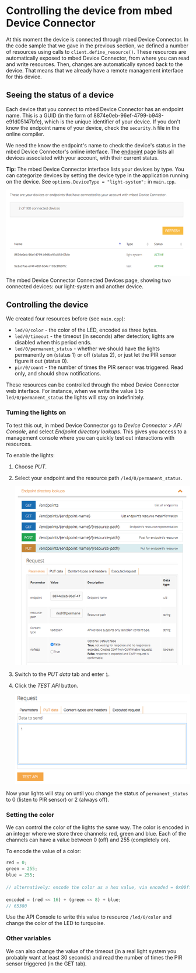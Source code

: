 # Controlling the device from mbed Device Connector

At this moment the device is connected through mbed Device Connector. In the code sample that we gave in the previous section, we defined a number of resources using calls to `client.define_resource()`. These resources are automatically exposed to mbed Device Connector, from where you can read and write resources. Then, changes are automatically synced back to the device. That means that we already have a remote management interface for this device.

## Seeing the status of a device

Each device that you connect to mbed Device Connector has an endpoint name. This is a GUID (in the form of 8874e0eb-96ef-4799-b948-e91d05147bfe), which is the unique identifier of your device. If you don't know the endpoint name of your device, check the ``security.h`` file in the online compiler.

We need the know the endpoint's name to check the device's status in the mbed Device Connector's online interface. The [endpoint](https://connector.mbed.com/#endpoints) page lists all devices associated with your account, with their current status.

<span class="tips">**Tip:** The mbed Device Connector interface lists your devices by type. You can categorize devices by setting the device type in the application running on the device. See `options.DeviceType = "light-system";` in ``main.cpp``.</span>

<span class="images">![Two connected devices](assets/lights11.png)<span>The mbed Device Connector Connected Devices page, showing two connected devices: our light-system and another device.</span></span>


## Controlling the device

We created four resources before (see ``main.cpp``):

* `led/0/color` - the color of the LED, encoded as three bytes.
* `led/0/timeout` - the timeout (in seconds) after detection; lights are disabled when this period ends.
* `led/0/permanent_status` - whether we should have the lights permanently on (status 1) or off (status 2), or just let the PIR sensor figure it out (status 0).
* `pir/0/count` - the number of times the PIR sensor was triggered. Read only, and should show notifications.

These resources can be controlled through the mbed Device Connector web interface. For instance, when we write the value `1` to `led/0/permanent_status` the lights will stay on indefinitely.

### Turning the lights on

To test this out, in mbed Device Connector go to *Device Connector* > *API Console*, and select *Endpoint directory lookups*. This gives you access to a management console where you can quickly test out interactions with resources.

To enable the lights:

1. Choose *PUT*.
1. Select your endpoint and the resource path `/led/0/permanent_status`.

    <span class="images">![Preparing a PUT request to a resource in mbed Device Connector](assets/lights12.png)</span>

1. Switch to the *PUT data* tab and enter `1`.
1. Click the *TEST API* button.


    <span class="images">![Setting PUT data for a request in mbed Device Connector](assets/lights13.png)</span>

Now your lights will stay on until you change the status of `permanent_status` to 0 (listen to PIR sensor) or 2 (always off).

### Setting the color

We can control the color of the lights the same way. The color is encoded in an integer where we store three channels: red, green and blue. Each of the channels can have a value between 0 (off) and 255 (completely on).

To encode the value of a color:

```js
red = 0;
green = 255;
blue = 255;

// alternatively: encode the color as a hex value, via encoded = 0x00ffff

encoded = (red << 16) + (green << 8) + blue;
// 65380
```

Use the API Console to write this value to resource `/led/0/color` and change the color of the LED to turquoise.

### Other variables

We can also change the value of the timeout (in a real light system you probably want at least 30 seconds) and read the number of times the PIR sensor triggered (in the GET tab).
